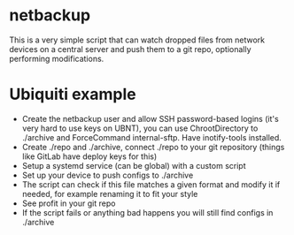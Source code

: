 # netbackup
This is a very simple script that can watch dropped files from network devices on a central server and push them to a git repo, optionally performing modifications.


# Ubiquiti example
* Create the netbackup user and allow SSH password-based logins (it's very hard to use keys on UBNT), you can use ChrootDirectory to ./archive and ForceCommand internal-sftp. Have inotify-tools installed.
* Create ./repo and ./archive, connect ./repo to your git repository (things like GitLab have deploy keys for this)
* Setup a systemd service (can be global) with a custom script
* Set up your device to push configs to ./archive
* The script can check if this file matches a given format and modify it if needed, for example renaming it to fit your style
* See profit in your git repo
* If the script fails or anything bad happens you will still find configs in ./archive
